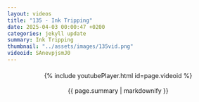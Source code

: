 ```yaml
---
layout: videos
title: "135 - Ink Tripping"
date: 2025-04-03 00:00:47 +0200
categories: jekyll update
summary: Ink Tripping
thumbnail: "../assets/images/135vid.png"
videoid: SAnevpjsmJ0
---
```


<div style="text-align: center; margin-top: 20px;">
  {% include youtubePlayer.html id=page.videoid %}
  <p style="margin-top: 15px; font-size: 1.2em; color: #333;">
    <p>{{ page.summary | markdownify }}</p>
  </p>
</div>
